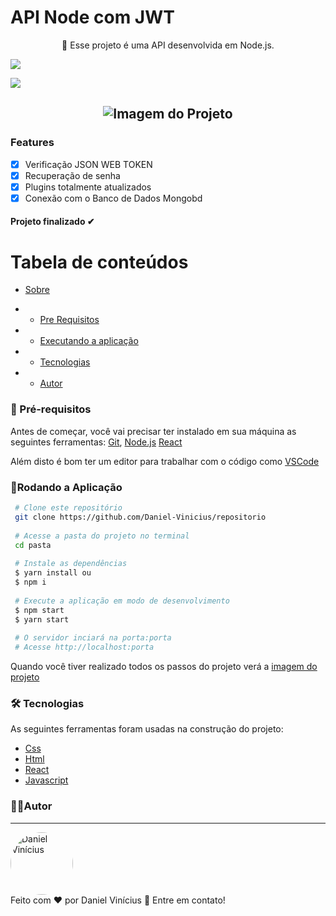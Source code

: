 
 <h1> API Node com JWT </h1>
 <p id="sobre" align="center">
🔑 Esse projeto é uma API desenvolvida em Node.js. 

![](https://img.shields.io/badge/license-MIT-green)

![](https://img.shields.io/badge/languege-Portuguese-yellow)

<!-- Criar no Site https://shields.io/category/social

 [![GitHub stars](https://img.shields.io/github/stars/Daniel-Vinicius/Calculadora?style=social)](https://github.com/Daniel-Vinicius/Calculadora/stargazers) -->


<h2 align="center">  <img alt="Imagem do Projeto" id="imagem" title="#Projeto" src="https://github.com/Daniel-Vinicius/repositorio/.github/Imagem.JPG" />  </h2>

### Features 
- [x] Verificação JSON WEB TOKEN
- [x] Recuperação de senha
- [x] Plugins totalmente atualizados
- [x] Conexão com o Banco de Dados Mongobd

<h4  align="left">
Projeto finalizado ✔
</h4>

Tabela de conteúdos 
================= 
<!--ts-->
 * [Sobre](#sobre) 
 
  *  * [Pre Requisitos](#pre-requisitos)
 *  * [Executando a aplicação](#rodando)
 * * [Tecnologias](#tecnologias)
 *  * [Autor](#autor)
 <!--te-->
 
 
### 🛒 Pré-requisitos<a id="pre-requisitos"></a>

Antes de começar, você vai precisar ter instalado em sua máquina as seguintes ferramentas:
 [Git](https://git-scm.com/),
 [Node.js](https://nodejs.org/pt-br/)
 [React](https://reactjs.org/)
 
 Além disto é bom ter um editor para trabalhar com o código como [VSCode](https://code.visualstudio.com/)
 
   ### 📀Rodando a Aplicação<a id="rodando"></a>
   
````bash 
 # Clone este repositório
 git clone https://github.com/Daniel-Vinicius/repositorio
 
 # Acesse a pasta do projeto no terminal
 cd pasta
 
 # Instale as dependências
 $ yarn install ou
 $ npm i 
 
 # Execute a aplicação em modo de desenvolvimento
 $ npm start 
 $ yarn start
 
 # O servidor inciará na porta:porta
 # Acesse http://localhost:porta
 ````
<p> Quando você tiver realizado todos os passos do projeto verá a  <a href="#imagem" >imagem do projeto</a> </p>

### 🛠 Tecnologias<a id="tecnologias"></a>
 As seguintes ferramentas foram usadas na construção do projeto:
 
  - [Css](https://developer.mozilla.org/pt-BR/docs/Web/CSS) 
  - [Html](https://developer.mozilla.org/pt-BR/docs/Web/HTML)
  - [React](https://reactjs.org/)
  - [Javascript](https://developer.mozilla.org/pt-BR/docs/Web/JavaScript)


### 👨‍💻Autor <a id="autor"> </a>

---
<a href="https://github.com/Daniel-Vinicius" style="text-decoration: none;">
<img style="border-radius: 50%;" src="https://avatars3.githubusercontent.com/u/66279500?s=460&u=2978b74f2bfcfec553cdd62c2cf15a0eca6652a3&v=4" width="100px;"  alt="Daniel Vinícius"/>

<br />
<span> Feito com ❤️ por Daniel Vinícius 👋 Entre em contato! </span> 
</a> 
